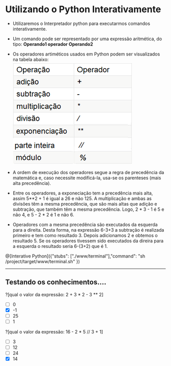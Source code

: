 # Utilizando o Python Interativamente

+ Utilizaremos o Interpretador python para executarmos comandos interativamente.
+ Um comando pode ser representado por uma expressão aritmética, do tipo: **Operando1 operador Operando2**
+ Os operadores artiméticos usados em Python podem ser visualizados na tabela abaixo:
![programa](/imagens/operaritmeticos.png)

+ A ordem de execução dos operadores segue a regra de precedência da matemática e, caso necessite modificá-la, usa-se os parenteses (mais alta precedência). 
+ Entre os operadores, a exponeciação tem a precedência mais alta, assim 5**2 + 1 é igual a 26 e não 125. A multiplicação e ambas as divisões têm a mesma precedência, que são mais altas que adição e subtração, que também têm a mesma precedência. Logo, 2 * 3 - 1 é 5 e não 4, e 5 - 2 * 2 é 1 e não 6.
+ Operadores com a mesma precedência são executados da esquerda para a direita. Desta forma, na expressão 6-3+3 a subtração é realizada primeiro e tem como resultado 3. Depois adicionamos 2 e obtemos o resultado 5. Se os operadores tivessem sido executados da direira para a esquerda o resultado seria 6-(3+2) que é 1.

@[Interative Python]({"stubs": ["./www/terminal"],"command": "sh /project/target/www/terminal.sh"
})

-------
**Testando os conhecimentos....**
-------
?[qual o valor da expressão:  2 + 3 * 2 - 3 ** 2]
-[ ] 0
-[x] -1
-[ ] 25
-[ ] 1

?[qual o valor da expressão:  16 - 2 * 5 // 3 + 1]
-[ ] 3
-[ ] 12
-[ ] 24
-[x] 14
